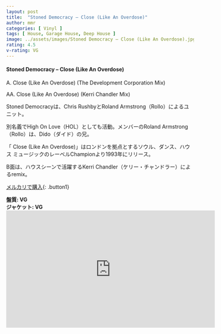 ```yaml
---
layout: post
title:  "Stoned Democracy – Close (Like An Overdose)"
author: mmr
categories: [ Vinyl ]
tags: [ House, Garage House, Deep House ]
image: ../assets/images/Stoned Democracy – Close (Like An Overdose).jpg
rating: 4.5
v-rating: VG
---
```


#### Stoned Democracy – Close (Like An Overdose)

A. Close (Like An Overdose) (The Development Corporation Mix)

AA. Close (Like An Overdose) (Kerri Chandler Mix)

Stoned Democracyは、Chris RushbyとRoland Armstrong（Rollo）によるユニット。

別名義でHigh On Love（HOL）としても活動。メンバーのRoland Armstrong（Rollo）は、Dido（ダイド）の兄。

「 Close (Like An Overdose)」はロンドンを拠点とするソウル、ダンス、ハウス ミュージックのレーベルChampionより1993年にリリース。

B面は、ハウスシーンで活躍するKerri Chandler（ケリー・チャンドラー）によるremix。

[メルカリで購入](https://jp.mercari.com/item/m49050996252?afid=6142608987){: .button1}

<div class="mt-4 mb-4 d-flex align-items-center">
<strong class="mr-1">盤質: VG</strong>
</div>
<div class="mt-4 mb-4 d-flex align-items-center">
<strong class="mr-1">ジャケット: VG</strong>
</div>

<iframe width="560" height="315" src="https://www.youtube.com/embed/nYeLFSSjEE4?si=7DLR8-xlIocrTIkX" title="YouTube video player" frameborder="0" allow="accelerometer; autoplay; clipboard-write; encrypted-media; gyroscope; picture-in-picture; web-share" referrerpolicy="strict-origin-when-cross-origin" allowfullscreen></iframe>